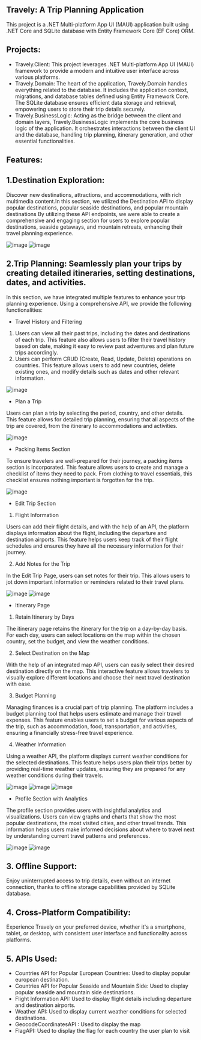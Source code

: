 ## Travely: A Trip Planning Application

This project is a .NET Multi-platform App UI (MAUI) application built using .NET Core and SQLite database with Entity Framework Core (EF Core) ORM.

## Projects:
- Travely.Client: This project leverages .NET Multi-platform App UI (MAUI) framework to provide a modern and intuitive user interface across various platforms.
- Travely.Domain: The heart of the application, Travely.Domain handles everything related to the database. It includes the application context, migrations, and database tables defined using Entity Framework Core. The SQLite database ensures efficient data storage and retrieval, empowering users to store their trip details securely.
- Travely.BusinessLogic: Acting as the bridge between the client and domain layers, Travely.BusinessLogic implements the core business logic of the application. It orchestrates interactions between the client UI and the database, handling trip planning, itinerary generation, and other essential functionalities.

## Features:

## 1.Destination Exploration: 
Discover new destinations, attractions, and accommodations, with rich multimedia content.In this section, we utilized the Destination API to display popular destinations, popular seaside destinations, and popular mountain destinations
By utilizing these API endpoints, we were able to create a comprehensive and engaging section for users to explore popular destinations, seaside getaways, and mountain retreats, enhancing their travel planning experience.

![image](https://github.com/adelinamfatu/Travely/assets/115553717/5a8d786e-2b7e-4dc8-9423-987bf23757cf)
![image](https://github.com/adelinamfatu/Travely/assets/115553717/42d77f31-e0c1-40d7-b16f-43241c3972a7)



## 2.Trip Planning: Seamlessly plan your trips by creating detailed itineraries, setting destinations, dates, and activities.
In this section, we have integrated multiple features to enhance your trip planning experience. Using a comprehensive API, we provide the following functionalities:

- Travel History and Filtering

1. Users can view all their past trips, including the dates and destinations of each trip. This feature also allows users to filter their travel history based on date, making it easy to review past adventures and plan future trips accordingly.
2. Users can perform CRUD (Create, Read, Update, Delete) operations on countries. This feature allows users to add new countries, delete existing ones, and modify details such as dates and other relevant information.

![image](https://github.com/adelinamfatu/Travely/assets/115553717/3bb7f7e3-2f95-47f7-a1af-06f600b3a342)


- Plan a Trip

Users can plan a trip by selecting the period, country, and other details. This feature allows for detailed trip planning, ensuring that all aspects of the trip are covered, from the itinerary to accommodations and activities.

![image](https://github.com/adelinamfatu/Travely/assets/115553717/5a5e5aa1-fc9c-45da-828b-a70b67b7cc50)


- Packing Items Section

To ensure travelers are well-prepared for their journey, a packing items section is incorporated. This feature allows users to create and manage a checklist of items they need to pack. From clothing to travel essentials, this checklist ensures nothing important is forgotten for the trip.

![image](https://github.com/adelinamfatu/Travely/assets/115553717/a23917fe-a8b6-4e19-9bb1-c99f3a2a6f0e)

- Edit Trip Section

1. Flight Information

Users can add their flight details, and with the help of an API, the platform displays information about the flight, including the departure and destination airports. This feature helps users keep track of their flight schedules and ensures they have all the necessary information for their journey.

2. Add Notes for the Trip

In the Edit Trip Page, users can set notes for their trip. This allows users to jot down important information or reminders related to their travel plans.

  ![image](https://github.com/adelinamfatu/Travely/assets/115553717/99f83793-bf8a-4b03-9395-7b43938de4a1)
  ![image](https://github.com/adelinamfatu/Travely/assets/115553717/23974a37-323a-4823-ab90-ffb06fd48983)

- Itinerary Page

1. Retain Itinerary by Days

The itinerary page retains the itinerary for the trip on a day-by-day basis. For each day, users can select locations on the map within the chosen country, set the budget, and view the weather conditions.

2. Select Destination on the Map

With the help of an integrated map API, users can easily select their desired destination directly on the map. This interactive feature allows travelers to visually explore different locations and choose their next travel destination with ease.

3. Budget Planning

Managing finances is a crucial part of trip planning. The platform includes a budget planning tool that helps users estimate and manage their travel expenses. This feature enables users to set a budget for various aspects of the trip, such as accommodation, food, transportation, and activities, ensuring a financially stress-free travel experience.

4. Weather Information

Using a weather API, the platform displays current weather conditions for the selected destinations. This feature helps users plan their trips better by providing real-time weather updates, ensuring they are prepared for any weather conditions during their travels.

![image](https://github.com/adelinamfatu/Travely/assets/115553717/7849dd62-1a81-4681-9524-5af5adac1aa5)
![image](https://github.com/adelinamfatu/Travely/assets/115553717/c64a8e98-453f-488d-9f7b-73ce229e3047)
![image](https://github.com/adelinamfatu/Travely/assets/115553717/b6a12c95-f193-4a1e-b5eb-00a3bbf5aa1a)




- Profile Section with Analytics

The profile section provides users with insightful analytics and visualizations. Users can view graphs and charts that show the most popular destinations, the most visited cities, and other travel trends. This information helps users make informed decisions about where to travel next by understanding current travel patterns and preferences.

![image](https://github.com/adelinamfatu/Travely/assets/115553717/e8734cd8-c007-43ee-9ab3-6db55235c6ae)
![image](https://github.com/adelinamfatu/Travely/assets/115553717/36318e23-0bd0-4f43-98a0-ee1df2df5e93)


## 3. Offline Support: 
Enjoy uninterrupted access to trip details, even without an internet connection, thanks to offline storage capabilities provided by SQLite database.

## 4. Cross-Platform Compatibility:
Experience Travely on your preferred device, whether it's a smartphone, tablet, or desktop, with consistent user interface and functionality across platforms.

## 5. APIs Used:
- Countries API for Popular European Countries: Used to display popular european destination.
- Countries API for Popular Seaside and Mountain Side: Used to display popular seaside and mountain side destinations.
- Flight Information API: Used to display flight details including departure and destination airports.
- Weather API: Used to display current weather conditions for selected destinations.
- GeocodeCoordinatesAPI : Used to display the map
- FlagAPI: Used to display the flag for each country the user plan to visit
